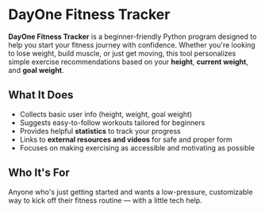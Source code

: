 #  DayOne Fitness Tracker

**DayOne Fitness Tracker** is a beginner-friendly Python program designed to help you start your fitness journey with confidence. Whether you're looking to lose weight, build muscle, or just get moving, this tool personalizes simple exercise recommendations based on your **height**, **current weight**, and **goal weight**.

##  What It Does

- Collects basic user info (height, weight, goal weight)
- Suggests easy-to-follow workouts tailored for beginners
- Provides helpful **statistics** to track your progress
- Links to **external resources and videos** for safe and proper form
- Focuses on making exercising as accessible and motivating as possible

##  Who It's For

Anyone who's just getting started and wants a low-pressure, customizable way to kick off their fitness routine — with a little tech help.




